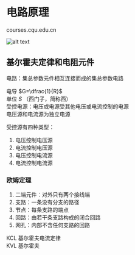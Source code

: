 # 电路原理

courses.cqu.edu.cn

![alt text](image.png)

## 基尔霍夫定律和电阻元件

电路：集总参数元件相互连接而成的集总参数电路

电导 $G=\dfrac{1}{R}$  
单位 $S$ （西门子，简称西）  
受控电源：电压或电源受其他电压或电流控制的电源  
电压源和电流源为独立电源

受控源有四种类型：  
1. 电压控制电压源
2. 电流控制电压源
3. 电压控制电流源
4. 电流控制电流源

### 欧姆定理

1. 二端元件：对外只有两个接线端
2. 支路：一条没有分支的路径
3. 节点：每条支路的端点
4. 回路：由若干条支路构成的闭合回路
5. 网孔：内部不含任何支路的回路

KCL 基尔霍夫电流定律  
KVL 基尔霍夫